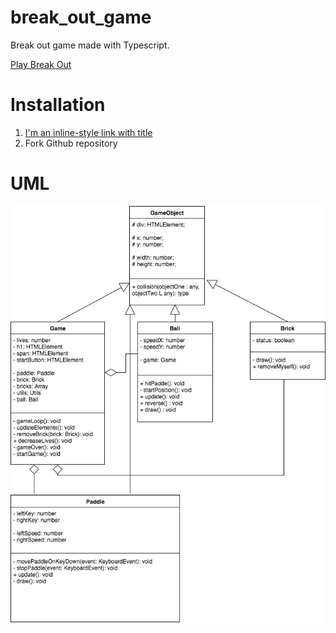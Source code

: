 # break_out_game
Break out game made with Typescript. 

[Play Break Out](https://guidovdriet.github.io/break_out_game/)

# Installation
1. [I'm an inline-style link with title](https://www.typescriptlang.org/#download-links "Typescript install")
2. Fork Github repository

# UML
![UML Diagram](./assets/UML.jpg)